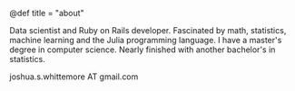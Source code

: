 @def title = "about"

Data scientist and Ruby on Rails developer. Fascinated by math, statistics, machine learning and the Julia programming 
language. I have a master's degree in computer science. Nearly finished with another bachelor's in statistics.

joshua.s.whittemore AT gmail.com